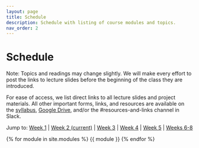 ```yaml
---
layout: page
title: Schedule
description: Schedule with listing of course modules and topics.
nav_order: 2
---
```

# Schedule

Note: Topics and readings may change slightly. We will make every effort to post the links to lecture slides before the beginning of the class they are introduced.

For ease of access, we list direct links to all lecture slides and project materials. All other important forms, links, and resources are available on the [syllabus](../syllabus), [Google Drive](https://drive.google.com/drive/folders/1XxkAfRUi3h6OTTxOWuAo9XnBMlh2uA70?usp=drive_link), and/or the #resources-and-links channel in Slack.

Jump to: [Week 1](#week-1-introduction-to-design-hci) &#124; [Week 2 (current)](#week-2-design-cycle-prototyping-and-user-research) &#124; [Week 3](#week-3-interviewing-and-user-studies) &#124; [Week 4](#week-4-evaluation-and-visual-design) &#124; [Week 5](#week-5-beyond-the-screen) &#124; [Weeks 6-8](#week-6-final-project-week-1)

{% for module in site.modules %}
{{ module }}
{% endfor %}
